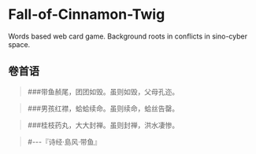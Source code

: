 # Fall-of-Cinnamon-Twig
Words based web card game. Background roots in conflicts in sino-cyber space.
## 卷首语
>###带鱼赪尾，团团如毁。虽则如毁，父母孔迩。

>###男孩红襟，蛤蛤续命。虽则续命，蛤丝告罄。

>###桂枝药丸，大大封禅。虽则封禅，洪水凄惨。

> #---『诗经·島风·带鱼』